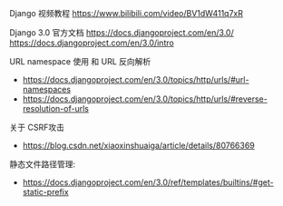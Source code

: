 
Django 视频教程
https://www.bilibili.com/video/BV1dW411q7xR

Django 3.0 官方文档
https://docs.djangoproject.com/en/3.0/
https://docs.djangoproject.com/en/3.0/intro


URL namespace  使用  和 URL 反向解析
- https://docs.djangoproject.com/en/3.0/topics/http/urls/#url-namespaces
- https://docs.djangoproject.com/en/3.0/topics/http/urls/#reverse-resolution-of-urls


关于 CSRF攻击
- https://blog.csdn.net/xiaoxinshuaiga/article/details/80766369


静态文件路径管理:
- https://docs.djangoproject.com/en/3.0/ref/templates/builtins/#get-static-prefix

